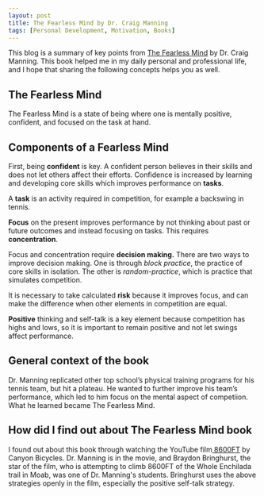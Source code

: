 ```yaml
---
layout: post
title: The Fearless Mind by Dr. Craig Manning
tags: [Personal Development, Motivation, Books]
---
```


This blog is a summary of key points from [The Fearless Mind](https://thefearlessmind.com/) by Dr. Craig Manning. This book helped me in my daily personal and professional life, and I hope that sharing the following concepts helps you as well.

## **The Fearless Mind**

The Fearless Mind is a state of being where one is mentally positive, confident, and focused on the task at hand.

## **Components of a Fearless Mind**

First, being **confident** is key. A confident person believes in their skills and does not let others affect their efforts. Confidence is increased by learning and developing core skills which improves performance on **tasks**.

A **task** is an activity required in competition, for example a backswing in tennis.

**Focus** on the present improves performance by not thinking about past or future outcomes and instead focusing on tasks. This requires **concentration**.

Focus and concentration require **decision making.** There are two ways to improve decision making. One is through _block practice_, the practice of core skills in isolation. The other is _random-practice_, which is practice that simulates competition.

It is necessary to take calculated **risk** because it improves focus, and can make the difference when other elements in competition are equal.

**Positive** thinking and self-talk is a key element because competition has highs and lows, so it is important to remain positive and not let swings affect performance.

## **General context of the book**

Dr. Manning replicated other top school’s physical training programs for his tennis team, but hit a plateau. He wanted to further improve his team’s performance, which led to him focus on the mental aspect of competiion. What he learned became The Fearless Mind.

## **How did I find out about The Fearless Mind book**

I found out about this book through watching the YouTube film[ 8600FT](https://youtu.be/liFHsc8h0hc) by Canyon Bicycles. Dr. Manning is in the movie, and Braydon Bringhurst, the star of the film, who is attempting to climb 8600FT of the Whole Enchilada trail in Moab, was one of Dr. Manning's students. Bringhurst uses the above strategies openly in the film, especially the positive self-talk strategy.
